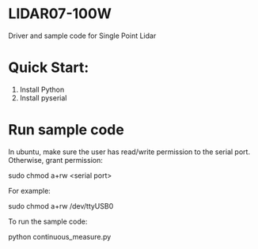 # LIDAR07-100W

Driver and sample code for Single Point Lidar

# Quick Start:

1. Install Python
2. Install pyserial

# Run sample code

In ubuntu, make sure the user has read/write permission to the serial port. Otherwise, grant permission:

sudo chmod a+rw \<serial port\>

For example:

sudo chmod a+rw /dev/ttyUSB0

To run the sample code:

python continuous_measure.py
